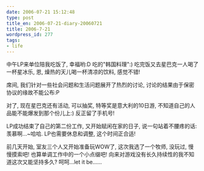 ```yaml
---
date: 2006-07-21 15:12:48
type: post
title_en: 2006-07-21-diary-20060721
title: 2006-7-21
wordpress_id: 277
tags:
- life
---
```


中午LP来单位陪我吃饭了, 幸福哟:D 吃的"韩国料理":) 吃完饭又去星巴克一人喝了一杯星冰乐, 恩, 燥热的天儿喝一杯清凉的饮料, 感觉不错!

席间, 我们针对一些社会问题和生活问题展开了热烈的讨论, 讨论的结果由于保密协议的缘故不能公布:P

对了, 现在星巴克还有活动, 可以抽奖, 特等奖是意大利的10日游, 不知道自己的人品能不能爆发到那个份儿上:) 反正留了手机号!

LP成功结束了自己的第二份工作, 又开始赋闲在家的日子, 说一句站着不腰疼的话: 羡慕啊...~哈哈. LP也需要休息和调整, 这个时间正合适!

前几天开始, 室友三个人又开始准备玩WOW了, 这次我选了一个牧师, 没玩过, 慢慢摸索吧! 也算单调工作中的一个小点缀吧! 向来对游戏没有长久持续性的我不知道这次又能坚持多久? 呵呵...let it be......
